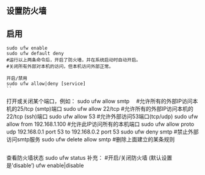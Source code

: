 ## 设置防火墙

## 启用
```
sudo ufw enable 
sudo ufw default deny 
#运行以上两条命令后，开启了防火墙，并在系统启动时自动开启。 
#关闭所有外部对本机的访问，但本机访问外部正常。 
```

```
开启/禁用
sudo ufw allow|deny [service] 
``

```

打开或关闭某个端口，例如：
sudo ufw allow smtp　      #允许所有的外部IP访问本机的25/tcp (smtp)端口 
sudo ufw allow 22/tcp      #允许所有的外部IP访问本机的22/tcp (ssh)端口 
sudo ufw allow 53          #允许外部访问53端口(tcp/udp) 
sudo ufw allow from 192.168.1.100 #允许此IP访问所有的本机端口 
sudo ufw allow proto udp 192.168.0.1 port 53 to 192.168.0.2 port 53 
sudo ufw deny smtp         #禁止外部访问smtp服务 
sudo ufw delete allow smtp #删除上面建立的某条规则 
```

```
查看防火墙状态
sudo ufw status 
补充：
#开启/关闭防火墙 (默认设置是’disable’)
ufw enable|disable
```
